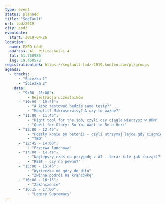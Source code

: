 ```yaml
---
type: event
status: planned
title: "SegFault"
url: lodz2019
city: Łódź
eventdate:
  start: 2019-04-26
location:
  name: EXPO Łódź
  address: Al. Politechniki 4
  lat: 51.750985
  lng: 19.450572
registrationlink: https://segfault-lodz-2019.konfeo.com/pl/groups
agenda:
  - tracks:
      - "Ścieżka 1"
      - "Ścieżka 2"
    data:
      - "9:00 -10:00":
          - Rejestracja uczestników
      - "10:00 - 10:45":
          - "A któż testować będzie same testy?"
          - "Monolit? Mikroserwisy? A czy to ważne?"
      - "11:00 - 11:45":
          - "Right tool for the job, czyli czy ciągle wierzysz w ORM"
          - "Quest for Glory: So You Want to Be a Hero"
      - "12:00 - 12:45":
          - "Poszły konie po betonie - czyli utrzymaj lejce gdy ciągniesz na wiele procków"
          - "TBD"
      - "12:45 - 14:00":
          - "Przerwa lunchowa"
      - "14:00 - 14:45":
          - "Najlepszy czas na przygodę z AI - teraz (ale jak zacząć)?"
          - "REST - czy na pewno?"
      - "15:00 - 15:45":
          - "Wycieczka od góry do dołu"
          - "Zwinna podróż na krańcówkę"
      - "16:00 - 16:15":
          - "Zakończenie"
      - "16:15 - 17:00":
          - "Legacy Supremacy"
---
```

